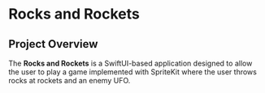 # Rocks and Rockets

## Project Overview
The **Rocks and Rockets** is a SwiftUI-based application designed to allow the user to play a game implemented with SpriteKit where the user throws rocks at rockets and an enemy UFO.
